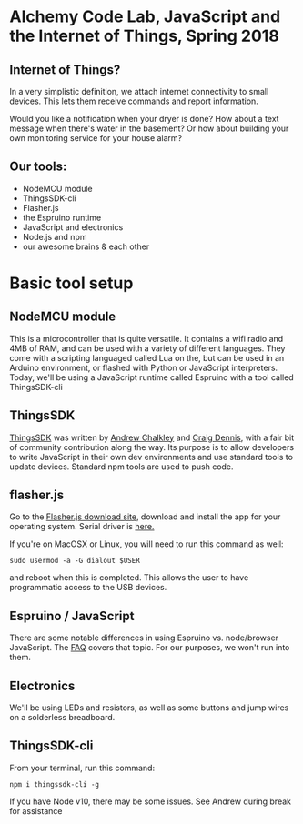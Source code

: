 # Alchemy Code Lab, JavaScript and the Internet of Things, Spring 2018

## Internet of Things?

In a very simplistic definition, we attach internet connectivity to small devices.  This lets them receive commands and report information.  

Would you like a notification when your dryer is done?  How about a text message when there's water in the basement?  Or how about building your own monitoring service for your house alarm?


## Our tools:
* NodeMCU module
* ThingsSDK-cli
* Flasher.js
* the Espruino runtime
* JavaScript and electronics
* Node.js and npm
* our awesome brains & each other


# Basic tool setup

## NodeMCU module

This is a microcontroller that is quite versatile.  It contains a wifi radio and 4MB of RAM, and can be used with a variety of different languages.  They come with a scripting languaged called Lua on the, but can be used in an Arduino environment, or flashed with Python or JavaScript interpreters.  Today, we'll be using a JavaScript runtime called Espruino with a tool called ThingsSDK-cli

## ThingsSDK

[ThingsSDK](http://thingssdk.com/) was written by [Andrew Chalkley](https://github.com/chalkers) and [Craig Dennis](https://github.com/craigsdennis), with a fair bit of community contribution along the way.  Its purpose is to allow developers to write JavaScript in their own dev environments and use standard tools to update devices.  Standard npm tools are used to push code.

## flasher.js

Go to the [Flasher.js download site](https://github.com/thingsSDK/flasher.js/releases), download and install the app for your operating system.
Serial driver is [here.](https://www.silabs.com/products/development-tools/software/usb-to-uart-bridge-vcp-drivers)

If you're on MacOSX or Linux, you will need to run this command as well:
```
sudo usermod -a -G dialout $USER
```
and reboot when this is completed.  This allows the user to have programmatic access to the USB devices.

## Espruino / JavaScript

There are some notable differences in using Espruino vs. node/browser JavaScript.  The [FAQ](https://www.espruino.com/FAQ) covers that topic.  For our purposes, we won't run into them.

## Electronics

We'll be using LEDs and resistors, as well as some buttons and jump wires on a solderless breadboard.  

## ThingsSDK-cli

From your terminal, run this command:
``` 
npm i thingssdk-cli -g
```

If you have Node v10, there may be some issues.  See Andrew during break for assistance


